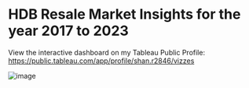 # HDB Resale Market Insights for the year 2017 to 2023

View the interactive dashboard on my Tableau Public Profile:
https://public.tableau.com/app/profile/shan.r2846/vizzes

![image](https://github.com/ShanTheShan/Tableau/assets/96246152/8a421537-bb9d-4539-b8e0-e02f19b4845e)

